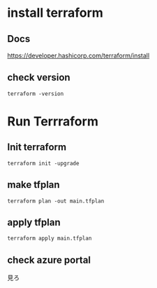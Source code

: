 # install terraform
## Docs
https://developer.hashicorp.com/terraform/install

## check version
```
terraform -version
```
# Run Terrraform
## Init terraform
```
terraform init -upgrade
```
## make tfplan
```
terraform plan -out main.tfplan
```
## apply tfplan
```
terraform apply main.tfplan
```
## check azure portal
見ろ